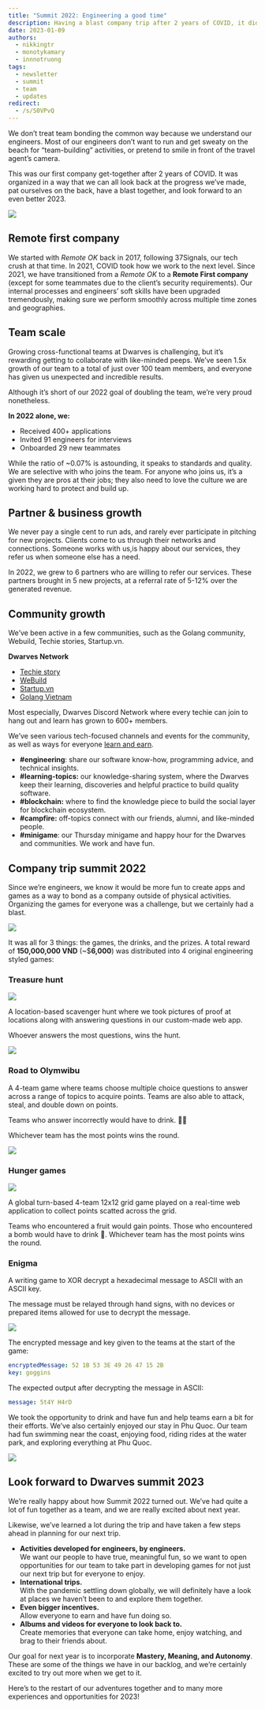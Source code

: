 ```yaml
---
title: "Summit 2022: Engineering a good time"
description: Having a blast company trip after 2 years of COVID, it didn’t happen in a common way. We planned our trip differently than others and designed apps for everyone to play as a way to bond as company outside physical activities.
date: 2023-01-09
authors:
  - nikkingtr
  - monotykamary
  - innnotruong
tags:
  - newsletter
  - summit
  - team
  - updates
redirect:
  - /s/S0VPvQ
---
```


We don’t treat team bonding the common way because we understand our engineers. Most of our engineers don’t want to run and get sweaty on the beach for “team-building” activities, or pretend to smile in front of the travel agent’s camera.

This was our first company get-together after 2 years of COVID. It was organized in a way that we can all look back at the progress we’ve made, pat ourselves on the back, have a blast together, and look forward to an even better 2023.

![](assets/2022-dwarves-summit-engineering-a-good-time_50d7ea1e7a9652013fd0cecdd7596784_md5.webp)

## Remote first company

We started with _Remote OK_ back in 2017, following 37Signals, our tech crush at that time. In 2021, COVID took how we work to the next level. Since 2021, we have transitioned from a _Remote OK_ to a **Remote First company** (except for some teammates due to the client’s security requirements). Our internal processes and engineers’ soft skills have been upgraded tremendously, making sure we perform smoothly across multiple time zones and geographies.

## Team scale

Growing cross-functional teams at Dwarves is challenging, but it’s rewarding getting to collaborate with like-minded peeps. We’ve seen 1.5x growth of our team to a total of just over 100 team members, and everyone has given us unexpected and incredible results.

Although it’s short of our 2022 goal of doubling the team, we’re very proud nonetheless.

**In 2022 alone, we:**

- Received 400+ applications
- Invited 91 engineers for interviews
- Onboarded 29 new teammates

While the ratio of ~0.07% is astounding, it speaks to standards and quality. We are selective with who joins the team. For anyone who joins us, it’s a given they are pros at their jobs; they also need to love the culture we are working hard to protect and build up.

## Partner & business growth

We never pay a single cent to run ads, and rarely ever participate in pitching for new projects. Clients come to us through their networks and connections. Someone works with us,is happy about our services, they refer us when someone else has a need.

In 2022, we grew to 6 partners who are willing to refer our services. These partners brought in 5 new projects, at a referral rate of 5-12% over the generated revenue.

## Community growth

We’ve been active in a few communities, such as the Golang community, Webuild, Techie stories, Startup.vn.

**Dwarves Network**

- [Techie story](http://techiestory.net/)
- [WeBuild](http://webuild.community/)
- [Startup.vn](https://startup.vn/)
- [Golang Vietnam](http://golang.org.vn/)

Most especially, Dwarves Discord Network where every techie can join to hang out and learn has grown to 600+ members.

We’ve seen various tech-focused channels and events for the community, as well as ways for everyone [learn and earn](https://memo.d.foundation/).

- **#engineering**: share our software know-how, programming advice, and technical insights.
- **#learning-topics:** our knowledge-sharing system, where the Dwarves keep their learning, discoveries and helpful practice to build quality software.
- **#blockchain:** where to find the knowledge piece to build the social layer for blockchain ecosystem.
- **#campfire:** off-topics connect with our friends, alumni, and like-minded people.
- **#minigame**: our Thursday minigame and happy hour for the Dwarves and communities. We work and have fun.

## Company trip summit 2022

Since we’re engineers, we know it would be more fun to create apps and games as a way to bond as a company outside of physical activities. Organizing the games for everyone was a challenge, but we certainly had a blast.

![](assets/2022-dwarves-summit-engineering-a-good-time_66146aaca24382630125b7a70713cbbc_md5.webp)

It was all for 3 things: the games, the drinks, and the prizes. A total reward of **150,000,000 VND** (~$**6,000**) was distributed into 4 original engineering styled games:

### Treasure hunt

![](assets/2022-dwarves-summit-engineering-a-good-time_f78cb4d5fd1925ce0559a5b36bc5675f_md5.webp)

A location-based scavenger hunt where we took pictures of proof at locations along with answering questions in our custom-made web app.

Whoever answers the most questions, wins the hunt.

![](assets/2022-dwarves-summit-engineering-a-good-time_1ad6a2ad398abe7041cee20a627dc685_md5.webp)

### Road to Olymwibu

A 4-team game where teams choose multiple choice questions to answer across a range of topics to acquire points. Teams are also able to attack, steal, and double down on points.

Teams who answer incorrectly would have to drink. 🍺🍺

Whichever team has the most points wins the round.

![](assets/2022-dwarves-summit-engineering-a-good-time_51be085fcfb86c123446d15a3155c0e7_md5.webp)

### Hunger games

![](assets/2022-dwarves-summit-engineering-a-good-time_133221cf791f0d75a493e92a8571d763_md5.webp)

A global turn-based 4-team 12x12 grid game played on a real-time web application to collect points scatted across the grid.

Teams who encountered a fruit would gain points. Those who encountered a bomb would have to drink 🍺. Whichever team has the most points wins the round.

### Enigma

A writing game to XOR decrypt a hexadecimal message to ASCII with an ASCII key.

The message must be relayed through hand signs, with no devices or prepared items allowed for use to decrypt the message.

![](assets/2022-dwarves-summit-engineering-a-good-time_cb8ef0a8d44685b07d5a41daea52ed8c_md5.webp)

The encrypted message and key given to the teams at the start of the game:

```yaml
encryptedMessage: 52 1B 53 3E 49 26 47 15 2B
key: goggins
```

The expected output after decrypting the message in ASCII:

```yaml
message: 5t4Y H4rD
```

We took the opportunity to drink and have fun and help teams earn a bit for their efforts. We’ve also certainly enjoyed our stay in Phu Quoc. Our team had fun swimming near the coast, enjoying food, riding rides at the water park, and exploring everything at Phu Quoc.

![](assets/2022-dwarves-summit-engineering-a-good-time_3b0c68bef924599e58947f20cdf3a765_md5.webp)

## Look forward to Dwarves summit 2023

We’re really happy about how Summit 2022 turned out. We’ve had quite a lot of fun together as a team, and we are really excited about next year.

Likewise, we’ve learned a lot during the trip and have taken a few steps ahead in planning for our next trip.

- **Activities developed for engineers, by engineers.**<br>We want our people to have true, meaningful fun, so we want to open opportunities for our team to take part in developing games for not just our next trip but for everyone to enjoy.
- **International trips.**<br>With the pandemic settling down globally, we will definitely have a look at places we haven’t been to and explore them together.
- **Even bigger incentives.**<br>Allow everyone to earn and have fun doing so.
- **Albums and videos for everyone to look back to.** <br>Create memories that everyone can take home, enjoy watching, and brag to their friends about.

Our goal for next year is to incorporate **Mastery, Meaning, and Autonomy**. These are some of the things we have in our backlog, and we’re certainly excited to try out more when we get to it.

Here’s to the restart of our adventures together and to many more experiences and opportunities for 2023!

